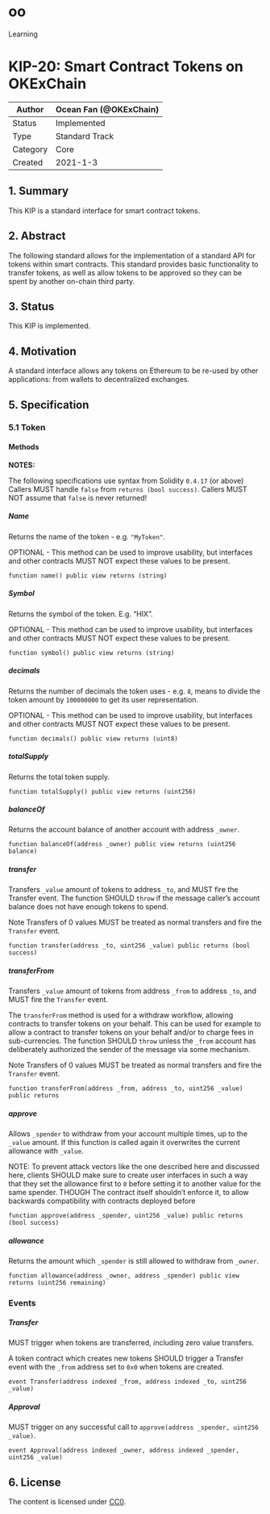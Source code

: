 # oo
Learning 
# KIP-20: Smart Contract Tokens on OKExChain

| Author   | Ocean Fan (@OKExChain)  |
| -------  | --------------------- |
| Status   | Implemented           |
| Type     | Standard Track        |
| Category | Core                  |
| Created  | 2021-1-3              |

## 1. Summary

This KIP is a  standard interface for smart contract tokens.

## 2. Abstract

The following standard allows for the implementation of a standard API for tokens within smart contracts. This standard provides basic functionality to transfer tokens, as well as allow tokens to be approved so they can be spent by another on-chain third party.

## 3. Status

This KIP is implemented.

## 4. Motivation

A standard interface allows any tokens on Ethereum to be re-used by other applications: from wallets to decentralized exchanges.

## 5. Specification

### 5.1 Token
#### Methods
**NOTES:**

The following specifications use syntax from Solidity ```0.4.17``` (or above)
Callers MUST handle ```false``` from ```returns (bool success)```. Callers MUST NOT assume that ```false``` is never returned!

##### Name
Returns the name of the token - e.g. ```"MyToken"```.

OPTIONAL - This method can be used to improve usability, but interfaces and other contracts MUST NOT expect these values to be present.

```function name() public view returns (string)```

##### Symbol
Returns the symbol of the token. E.g. “HIX”.

OPTIONAL - This method can be used to improve usability, but interfaces and other contracts MUST NOT expect these values to be present.

```function symbol() public view returns (string)```

##### decimals
Returns the number of decimals the token uses - e.g. ```8```, means to divide the token amount by ```100000000``` to get its user representation.

OPTIONAL - This method can be used to improve usability, but interfaces and other contracts MUST NOT expect these values to be present.

```function decimals() public view returns (uint8)```

##### totalSupply
Returns the total token supply.

```function totalSupply() public view returns (uint256)```

##### balanceOf
Returns the account balance of another account with address ```_owner```.

```function balanceOf(address _owner) public view returns (uint256 balance)```

##### transfer
Transfers ```_value``` amount of tokens to address ```_to```, and MUST fire the Transfer event. The function SHOULD ```throw``` if the message caller’s account balance does not have enough tokens to spend.

Note Transfers of 0 values MUST be treated as normal transfers and fire the ```Transfer``` event.

```function transfer(address _to, uint256 _value) public returns (bool success)```

##### transferFrom
Transfers ```_value``` amount of tokens from address ```_from``` to address ```_to```, and MUST fire the ```Transfer``` event.

The ```transferFrom``` method is used for a withdraw workflow, allowing contracts to transfer tokens on your behalf. This can be used for example to allow a contract to transfer tokens on your behalf and/or to charge fees in sub-currencies. The function SHOULD ```throw``` unless the ```_from``` account has deliberately authorized the sender of the message via some mechanism.

Note Transfers of 0 values MUST be treated as normal transfers and fire the ```Transfer``` event.

```function transferFrom(address _from, address _to, uint256 _value) public returns``` 
##### approve
Allows ```_spender``` to withdraw from your account multiple times, up to the ```_value``` amount. If this function is called again it overwrites the current allowance with ```_value```.

NOTE: To prevent attack vectors like the one described here and discussed here, clients SHOULD make sure to create user interfaces in such a way that they set the allowance first to ```0``` before setting it to another value for the same spender. THOUGH The contract itself shouldn’t enforce it, to allow backwards compatibility with contracts deployed before

```function approve(address _spender, uint256 _value) public returns (bool success)```
##### allowance
Returns the amount which ```_spender``` is still allowed to withdraw from ```_owner```.

```function allowance(address _owner, address _spender) public view returns (uint256 remaining)```

### Events

##### Transfer   
MUST trigger when tokens are transferred, including zero value transfers.

A token contract which creates new tokens SHOULD trigger a Transfer event with the `_from` address set to `0x0` when tokens are created.

`event Transfer(address indexed _from, address indexed _to, uint256 _value)`

#####  Approval
MUST trigger on any successful call to `approve(address _spender, uint256 _value)`.

`event Approval(address indexed _owner, address indexed _spender, uint256 _value)`

## 6. License

The content is licensed under [CC0](https://creativecommons.org/publicdomain/zero/1.0/).

 
